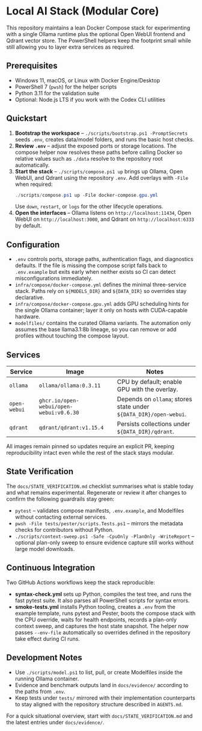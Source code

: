 # Local AI Stack (Modular Core)

This repository maintains a lean Docker Compose stack for experimenting with a single Ollama runtime plus the optional Open WebUI frontend and Qdrant vector store. The PowerShell helpers keep the footprint small while still allowing you to layer extra services as required.

## Prerequisites
- Windows 11, macOS, or Linux with Docker Engine/Desktop
- PowerShell 7 (`pwsh`) for the helper scripts
- Python 3.11 for the validation suite
- Optional: Node.js LTS if you work with the Codex CLI utilities

## Quickstart
1. **Bootstrap the workspace** – `./scripts/bootstrap.ps1 -PromptSecrets` seeds `.env`, creates data/model folders, and runs the basic host checks.
2. **Review `.env`** – adjust the exposed ports or storage locations. The compose helper now resolves these paths before calling Docker so relative values such as `./data` resolve to the repository root automatically.
3. **Start the stack** – `./scripts/compose.ps1 up` brings up Ollama, Open WebUI, and Qdrant using the repository `.env`. Add overlays with `-File` when required:
   ```powershell
   ./scripts/compose.ps1 up -File docker-compose.gpu.yml
   ```
   Use `down`, `restart`, or `logs` for the other lifecycle operations.
4. **Open the interfaces** – Ollama listens on `http://localhost:11434`, Open WebUI on `http://localhost:3000`, and Qdrant on `http://localhost:6333` by default.

## Configuration
- `.env` controls ports, storage paths, authentication flags, and diagnostics defaults. If the file is missing the compose script falls back to `.env.example` but exits early when neither exists so CI can detect misconfigurations immediately.
- `infra/compose/docker-compose.yml` defines the minimal three-service stack. Paths rely on `${MODELS_DIR}` and `${DATA_DIR}` so overrides stay declarative.
- `infra/compose/docker-compose.gpu.yml` adds GPU scheduling hints for the single Ollama container; layer it only on hosts with CUDA-capable hardware.
- `modelfiles/` contains the curated Ollama variants. The automation only assumes the base llama3.1:8b lineage, so you can remove or add profiles without touching the compose layout.

## Services
| Service    | Image                                   | Notes |
|------------|-----------------------------------------|-------|
| `ollama`   | `ollama/ollama:0.3.11`                  | CPU by default; enable GPU with the overlay. |
| `open-webui` | `ghcr.io/open-webui/open-webui:v0.6.30` | Depends on `ollama`; stores state under `${DATA_DIR}/open-webui`. |
| `qdrant`   | `qdrant/qdrant:v1.15.4`                 | Persists collections under `${DATA_DIR}/qdrant`. |

All images remain pinned so updates require an explicit PR, keeping reproducibility intact even while the rest of the stack stays modular.

## State Verification
The `docs/STATE_VERIFICATION.md` checklist summarises what is stable today and what remains experimental. Regenerate or review it after changes to confirm the following guardrails stay green:
- `pytest` – validates compose manifests, `.env.example`, and Modelfiles without contacting external services.
- `pwsh -File tests/pester/scripts.Tests.ps1` – mirrors the metadata checks for contributors without Python.
- `./scripts/context-sweep.ps1 -Safe -CpuOnly -PlanOnly -WriteReport` – optional plan-only sweep to ensure evidence capture still works without large model downloads.

## Continuous Integration
Two GitHub Actions workflows keep the stack reproducible:
- **syntax-check.yml** sets up Python, compiles the test tree, and runs the fast pytest suite. It also parses all PowerShell scripts for syntax errors.
- **smoke-tests.yml** installs Python tooling, creates a `.env` from the example template, runs pytest and Pester, boots the compose stack with the CPU override, waits for health endpoints, records a plan-only context sweep, and captures the host state snapshot. The helper now passes `--env-file` automatically so overrides defined in the repository take effect during CI runs.

## Development Notes
- Use `./scripts/model.ps1` to list, pull, or create Modelfiles inside the running Ollama container.
- Evidence and benchmark outputs land in `docs/evidence/` according to the paths from `.env`.
- Keep tests under `tests/` mirrored with their implementation counterparts to stay aligned with the repository structure described in `AGENTS.md`.

For a quick situational overview, start with `docs/STATE_VERIFICATION.md` and the latest entries under `docs/evidence/`.
